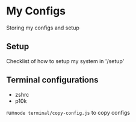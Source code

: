 # My Configs
Storing my configs and setup

## Setup
Checklist of how to setup my system in '/setup'

## Terminal configurations
- zshrc
- p10k

run`node terminal/copy-config.js` to copy configs
